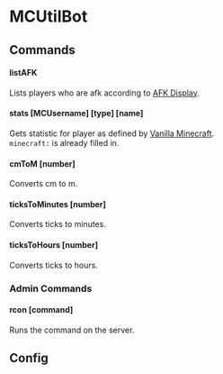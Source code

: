 # MCUtilBot

## Commands

#### listAFK
Lists players who are afk according to [AFK Display](https://vanillatweaks.net/picker/datapacks).

#### stats \[MCUsername] \[type] \[name]
Gets statistic for player as defined by [Vanilla Minecraft](https://minecraft.fandom.com/wiki/Statistics).<br/>
`minecraft:` is already filled in.

#### cmToM \[number]
Converts cm to m.

#### ticksToMinutes \[number]
Converts ticks to minutes.

#### ticksToHours \[number]
Converts ticks to hours.

### Admin Commands

#### rcon \[command]
Runs the command on the server.

## Config
